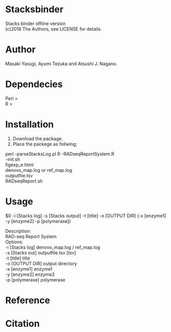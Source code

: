 # Stacksbinder  
Stacks binder offline version  
(c)2018 The Authors, see LICENSE for details.   

# Author  
Masaki Yasugi, Ayumi Tezuka and Atsushi J. Nagano.  

# Dependecies  
Perl >  
R >  

# Installation  
1. Download the package.  
2. Place the packege as follwing;  

perl
-parseStacksLog.pl
R
-RADseqReportSystem.R  
-init.sh  
figexp_e.html  
denovo_map.log or ref_map.log  
outputfile.tsv  
RADseqReport.sh  

# Usage  
$0 -i [Stacks log] -s [Stacks output] -t [title] -o [OUTPUT DIR] (-x [enzyme1] -y [enzyme2] -p [polymerase])  
  
Description:  
RAD-seq Report System  
Options:  
    -i [Stacks log]   denovo_map.log / ref_map.log  
    -s [Stacks out]   outputfile.tsv [tsv]  
    -t [title]        title  
    -o [OUTPUT DIR]   output directory  
    -x [enzyme1]      enzyme1  
    -y [enzyme2]      enzyme2  
    -p [polymerase]   polymerase  

# Reference  

# Citation  

